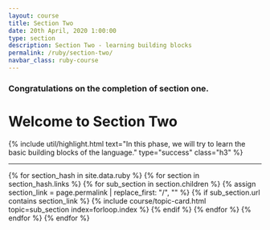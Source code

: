 ```yaml
---
layout: course
title: Section Two
date: 20th April, 2020 1:00:00
type: section
description: Section Two - learning building blocks
permalink: /ruby/section-two/
navbar_class: ruby-course
---
```


### Congratulations on the completion of section one.

# Welcome to Section Two

{% include util/highlight.html
    text="In this phase, we will try to learn the basic building blocks of the language." type="success" class="h3"
%}


<div class="section-index">
  <hr class="panel-line">

  <div class="container-fluid">
    <div class="card-columns">
      {% for section_hash in site.data.ruby %}
        {% for section in section_hash.links %}
          {% for sub_section in section.children %}
            {% assign section_link = page.permalink | replace_first: "/", "" %}
            {% if sub_section.url contains section_link %}
              <!-- <div class="col-lg-4 col-md-6"> -->
                {% include course/topic-card.html
                            topic=sub_section index=forloop.index %}
              <!-- </div> -->
            {% endif %}
          {% endfor %}
        {% endfor %}
      {% endfor %}
    </div>
  </div>
</div>
